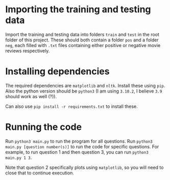 # Importing the training and testing data

Import the training and testing data into folders `train` and `test` in
the root folder of this project. These should both contain a folder `pos`
and a folder `neg`, each filled with `.txt` files containing either positive
or negative movie reviews respectively.

# Installing dependencies

The required dependencies are `matplotlib` and `nltk`. Install these using `pip`.
Also the python version should be `python3` (I am using `3.10.2`, I believe `3.9` should
work as well (?)).

Can also use `pip install -r requirements.txt` to install these.

# Running the code

Run `python3 main.py` to run the program for all questions.
Run `python3 main.py [question number(s)]` to run the code for specific questions.
For example, to run question 1 and then question 3, you can run
`python3 main.py 1 3`.

Note that question 2 specifically plots using `matplotlib`, so you will need to
close that to continue execution.